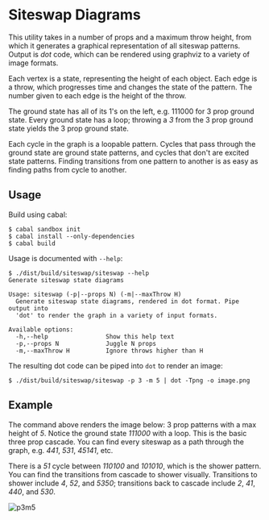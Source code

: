 # Siteswap Diagrams

This utility takes in a number of props and a maximum throw height, from which it generates a graphical representation of all siteswap patterns. Output is *dot* code, which can be rendered using graphviz to a variety of image formats.

Each vertex is a state, representing the height of each object. Each edge is a throw, which progresses time and changes the state of the pattern. The number given to each edge is the height of the throw.

The ground state has all of its 1's on the left, e.g. 111000 for 3 prop ground state. Every ground state has a loop; throwing a *3* from the 3 prop ground state yields the 3 prop ground state.

Each cycle in the graph is a loopable pattern. Cycles that pass through the ground state are ground state patterns, and cycles that don't are excited state patterns. Finding transitions from one pattern to another is as easy as finding paths from cycle to another.

## Usage

Build using cabal:

```
$ cabal sandbox init
$ cabal install --only-dependencies
$ cabal build
```

Usage is documented with `--help`:

```
$ ./dist/build/siteswap/siteswap --help
Generate siteswap state diagrams

Usage: siteswap (-p|--props N) (-m|--maxThrow H)
  Generate siteswap state diagrams, rendered in dot format. Pipe output into
  'dot' to render the graph in a variety of input formats.

Available options:
  -h,--help                Show this help text
  -p,--props N             Juggle N props
  -m,--maxThrow H          Ignore throws higher than H
```

The resulting dot code can be piped into `dot` to render an image:

```
$ ./dist/build/siteswap/siteswap -p 3 -m 5 | dot -Tpng -o image.png
```

## Example

The command above renders the image below: 3 prop patterns with a max height of *5*. Notice the ground state *111000* with a loop. This is the basic three prop cascade. You can find every siteswap as a path through the graph, e.g. *441*, *531*, *45141*, etc.

There is a *51* cycle between *110100* and *101010*, which is the shower pattern. You can find the transitions from cascade to shower visually. Transitions to shower include *4*, *52*, and *5350*; transitions back to cascade include *2*, *41*, *440*, and *530*.

![p3m5](http://i.imgur.com/NMNKaxZ.png?1)